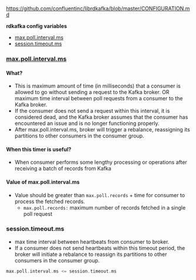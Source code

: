 https://github.com/confluentinc/librdkafka/blob/master/CONFIGURATION.md

**rdkafka config variables**
- [max.poll.interval.ms](mpim)
- [session.timeout.ms](stm)

<a name=mpim></a>
### [max.poll.interval.ms](https://github.com/confluentinc/librdkafka/blob/master/CONFIGURATION.md)
#### What?
- This is maximum amount of time (in milliseconds) that a consumer is allowed to go without sending a request to the Kafka broker. OR  maximum time interval between poll requests from a consumer to the Kafka broker.
- If the consumer does not send a request within this interval, it is considered dead, and the Kafka broker assumes that the consumer has encountered an issue and is no longer functioning properly.
- After max.poll.interval.ms, broker will trigger a rebalance, reassigning its partitions to other consumers in the consumer group.
#### When this timer is useful?
- When consumer performs some lengthy processing or operations after receiving a batch of records from Kafka
#### Value of max.poll.interval.ms
- Value should be greater than `max.poll.records` + time for consumer to process the fetched records.
  - `max.poll.records:` maximum number of records fetched in a single poll request

<a name=stm></a>
### session.timeout.ms
- max time interval between heartbeats from consumer to broker.
- If a consumer does not send heartbeats within this timeout period, the broker will initiate a rebalance to reassign its partitions to other consumers in the consumer group.
```c
max.poll.interval.ms <= session.timeout.ms
```

